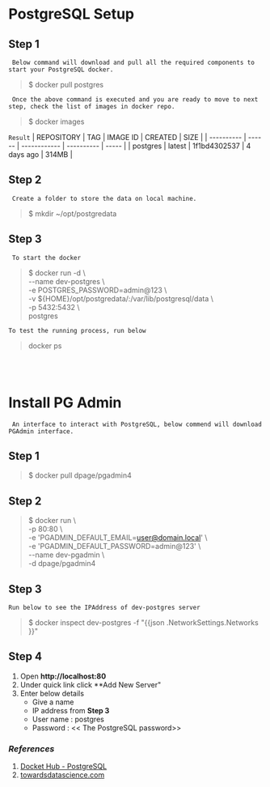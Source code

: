 # PostgreSQL Setup

## Step 1
` Below command will download and pull all the required components to start your PostgreSQL docker.` 
> $ docker pull postgres

` Once the above command is executed and you are ready to move to next step, check the list of images in docker repo.`
> $ docker images

``` Result ``` 
| REPOSITORY | TAG    | IMAGE ID     | CREATED    | SIZE  |
| ---------- | ------ | ------------ | ---------- | ----- |
| postgres   | latest | 1f1bd4302537 | 4 days ago | 314MB |



## Step 2
` Create a folder to store the data on local machine.`
> $ mkdir ~/opt/postgredata

## Step 3
` To start the docker`
> $ docker run -d \\<br>
> --name dev-postgres \\ <br>
> -e POSTGRES_PASSWORD=admin@123 \\<br>
> -v ${HOME}/opt/postgredata/:/var/lib/postgresql/data \\<br>
> -p 5432:5432 \\<br>
> postgres

` To test the running process, run below `
> docker ps 
 
 <br><br>

# Install PG Admin
` An interface to interact with PostgreSQL, below commend will download PGAdmin interface.`

## Step 1
> $ docker pull dpage/pgadmin4        

## Step 2
> $ docker run \\ <br>
-p 80:80 \\ <br>
-e 'PGADMIN_DEFAULT_EMAIL=user@domain.local' \\ <br>
-e 'PGADMIN_DEFAULT_PASSWORD=admin@123' \\ <br>
--name dev-pgadmin \\ <br>
-d dpage/pgadmin4

## Step 3
` Run below to see the IPAddress of dev-postgres server `
> $ docker inspect dev-postgres -f "{{json .NetworkSettings.Networks }}"

## Step 4
1. Open **http://localhost:80** 
2. Under quick link click **Add New Server"
3. Enter below details
   * Give a name 
   * IP address from **Step 3**
   * User name : postgres
   * Password : << The PostgreSQL password>>  

### *References*
1. [Docket Hub - PostgreSQL](https://hub.docker.com/_/postgres)
2. [towardsdatascience.com](https://towardsdatascience.com/local-development-set-up-of-postgresql-with-docker-c022632f13ea)







